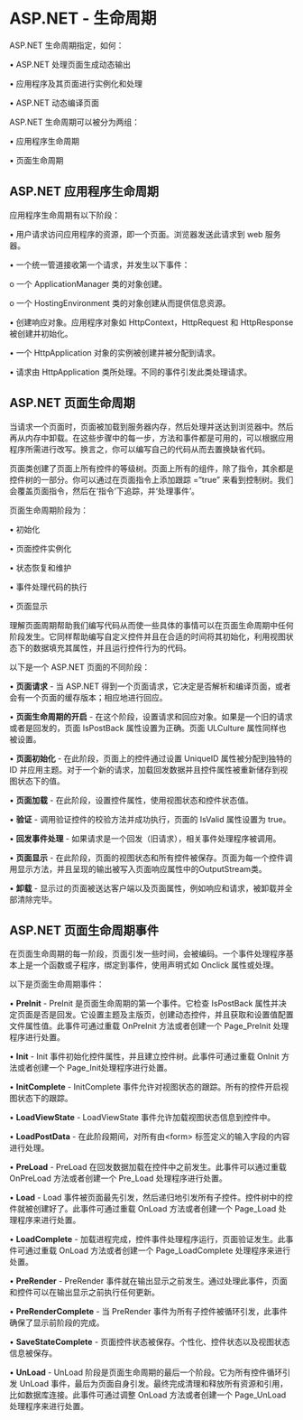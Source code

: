 # ASP.NET - 生命周期

ASP.NET 生命周期指定，如何：

•	ASP.NET 处理页面生成动态输出

•	应用程序及其页面进行实例化和处理

•	ASP.NET 动态编译页面

ASP.NET 生命周期可以被分为两组：

•	应用程序生命周期

•	页面生命周期

## ASP.NET 应用程序生命周期

应用程序生命周期有以下阶段：

•	用户请求访问应用程序的资源，即一个页面。浏览器发送此请求到 web 服务器。

•	一个统一管道接收第一个请求，并发生以下事件：

o	一个 ApplicationManager 类的对象创建。

o	一个 HostingEnvironment 类的对象创建从而提供信息资源。

•	创建响应对象。应用程序对象如 HttpContext，HttpRequest 和 HttpResponse 被创建并初始化。

•	一个 HttpApplication 对象的实例被创建并被分配到请求。

•	请求由 HttpApplication 类所处理。不同的事件引发此类处理请求。

## ASP.NET 页面生命周期

当请求一个页面时，页面被加载到服务器内存，然后处理并送达到浏览器中。然后再从内存中卸载。在这些步骤中的每一步，方法和事件都是可用的，可以根据应用程序所需进行改写。换言之，你可以编写自己的代码从而去置换缺省代码。

页面类创建了页面上所有控件的等级树。页面上所有的组件，除了指令，其余都是控件树的一部分。你可以通过在页面指令上添加跟踪 =”true” 来看到控制树。我们会覆盖页面指令，然后在‘指令’下追踪，并‘处理事件’。

页面生命周期阶段为：

•	初始化

•	页面控件实例化

•	状态恢复和维护

•	事件处理代码的执行

•	页面显示

理解页面周期帮助我们编写代码从而使一些具体的事情可以在页面生命周期中任何阶段发生。它同样帮助编写自定义控件并且在合适的时间将其初始化，利用视图状态下的数据填充其属性，并且运行控件行为的代码。

以下是一个 ASP.NET 页面的不同阶段：

• **页面请求** - 当 ASP.NET 得到一个页面请求，它决定是否解析和编译页面，或者会有一个页面的缓存版本；相应地进行回应。

• **页面生命周期的开启** - 在这个阶段，设置请求和回应对象。如果是一个旧的请求或者是回发的，页面 IsPostBack 属性设置为正确。页面 ULCulture 属性同样也被设置。

• **页面初始化** - 在此阶段，页面上的控件通过设置 UniqueID 属性被分配到独特的 ID 并应用主题。对于一个新的请求，加载回发数据并且控件属性被重新储存到视图状态下的值。

•	**页面加载** - 在此阶段，设置控件属性，使用视图状态和控件状态值。

•	**验证** - 调用验证控件的校验方法并成功执行，页面的 IsValid 属性设置为 true。

•	**回发事件处理** - 如果请求是一个回发（旧请求），相关事件处理程序被调用。

•	**页面显示** - 在此阶段，页面的视图状态和所有控件被保存。页面为每一个控件调用显示方法，并且呈现的输出被写入页面响应属性中的OutputStream类。

•	**卸载** - 显示过的页面被送达客户端以及页面属性，例如响应和请求，被卸载并全部清除完毕。

## ASP.NET 页面生命周期事件

在页面生命周期的每一阶段，页面引发一些时间，会被编码。一个事件处理程序基本上是一个函数或子程序，绑定到事件，使用声明式如 Onclick 属性或处理。

以下是页面生命周期事件：

•	**PreInit** - PreInit 是页面生命周期的第一个事件。它检查 IsPostBack 属性并决定页面是否是回发。它设置主题及主版页，创建动态控件，并且获取和设置值配置文件属性值。此事件可通过重载 OnPreInit 方法或者创建一个 Page_PreInit 处理程序进行处置。

•	**Init** - Init 事件初始化控件属性，并且建立控件树。此事件可通过重载 OnInit 方法或者创建一个 Page_Init处理程序进行处置。

•	**InitComplete** - InitComplete 事件允许对视图状态的跟踪。所有的控件开启视图状态下的跟踪。

•	**LoadViewState** - LoadViewState 事件允许加载视图状态信息到控件中。

•	**LoadPostData** - 在此阶段期间，对所有由\<form> 标签定义的输入字段的内容进行处理。

•	**PreLoad** - PreLoad 在回发数据加载在控件中之前发生。此事件可以通过重载 OnPreLoad 方法或者创建一个 Pre_Load 处理程序进行处置。

•	**Load** - Load 事件被页面最先引发，然后递归地引发所有子控件。控件树中的控件就被创建好了。此事件可通过重载 OnLoad 方法或者创建一个 Page_Load 处理程序来进行处置。

•	**LoadComplete** - 加载进程完成，控件事件处理程序运行，页面验证发生。此事件可通过重载 OnLoad 方法或者创建一个 Page_LoadComplete 处理程序来进行处置。

•	**PreRender** - PreRender 事件就在输出显示之前发生。通过处理此事件，页面和控件可以在输出显示之前执行任何更新。

•	**PreRenderComplete** - 当 PreRender 事件为所有子控件被循环引发，此事件确保了显示前阶段的完成。

•	**SaveStateComplete** - 页面控件状态被保存。个性化、控件状态以及视图状态信息被保存。

•	**UnLoad** - UnLoad 阶段是页面生命周期的最后一个阶段。它为所有控件循环引发 UnLoad 事件，最后为页面自身引发。最终完成清理和释放所有资源和引用，比如数据库连接。此事件可通过调整 OnLoad 方法或者创建一个 Page_UnLoad 处理程序来进行处置。






